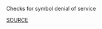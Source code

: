 Checks for symbol denial of service


[SOURCE](http://brakemanscanner.org/docs/warning_types/denial_of_service/)